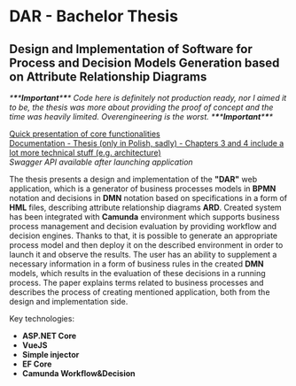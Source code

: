 # DAR - Bachelor Thesis 
 
## Design and Implementation of Software for Process and Decision Models Generation based on Attribute Relationship Diagrams

*\***\***\****Important***\***\***\** *Code here is definitely not production ready, nor I aimed it to be, the thesis was more about providing the proof of concept and the time was heavily limited. Overengineering is the worst.* *\***\***\****Important***\***\***\**

[Quick presentation of core functionalities](https://youtu.be/P9SBUGK77WY)   
[Documentation - Thesis (only in Polish, sadly) - Chapters 3 and 4 include a lot more technical stuff (e.g. architecture)](https://github.com/KarolGrzesiak/DAR/blob/master/Doc/grzesiak.pdf)  
*Swagger API available after launching application* 

The thesis presents a design and implementation of the **"DAR"** web application, which is a generator of business processes models in **BPMN** notation and decisions in **DMN** notation based on specifications in a form of **HML** files, describing attribute relationship diagrams **ARD**. Created system has been integrated with **Camunda** environment which supports business process management and decision evaluation by providing workflow and decision engines. Thanks to that, it is possible to generate an appropriate process model and then deploy it on the described environment in order to launch it and observe the results. The user has an ability to supplement a necessary information in a form of business rules in the created **DMN** models, which results in the evaluation of these decisions in a running process. The paper explains terms related to business processes and describes the process of creating mentioned application, both from the design and implementation side.

Key technologies:
- **ASP.NET Core** 
- **VueJS** 
- **Simple injector** 
- **EF Core** 
- **Camunda Workflow&Decision**
